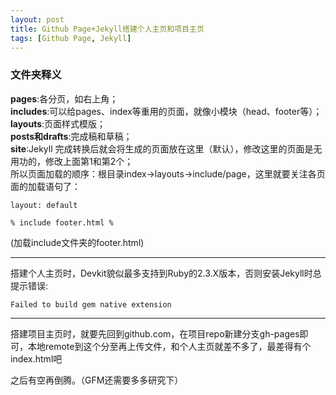 ```yaml
---
layout: post
title: Github Page+Jekyll搭建个人主页和项目主页
tags: [Github Page, Jekyll]
---
```


###  文件夹释义  ###


**pages**:各分页，如右上角；   
  **includes**:可以给pages、index等重用的页面，就像小模块（head、footer等）；  
**layouts**:页面样式模版；  
**posts和drafts**:完成稿和草稿；   
**site**:Jekyll 完成转换后就会将生成的页面放在这里（默认），修改这里的页面是无用功的，修改上面第1和第2个；   
所以页面加载的顺序：根目录index→layouts→include/page，这里就要关注各页面的加载语句了：
```
layout: default
```
```
% include footer.html %
``` 
(加载include文件夹的footer.html)

---
搭建个人主页时，Devkit貌似最多支持到Ruby的2.3.X版本，否则安装Jekyll时总提示错误:

    
```
Failed to build gem native extension
```
---
搭建项目主页时，就要先回到github.com，在项目repo新建分支gh-pages即可，本地remote到这个分至再上传文件，和个人主页就差不多了，最差得有个index.html吧

之后有空再倒腾。（GFM还需要多多研究下）

  

